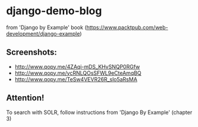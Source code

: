 # django-demo-blog
from 'Django by Example' book (https://www.packtpub.com/web-development/django-example)

## Screenshots:
 * http://www.qopy.me/4ZAqi-mDS_KHvSNQP0RGfw
 * http://www.qopy.me/ycRNLQOsSFWL9eCteAmqBQ
 * http://www.qopy.me/TeSw4VEVR26R_slo5aRsMA


## Attention!
To search with SOLR, follow instructions from 'Django By Example' (chapter 3)